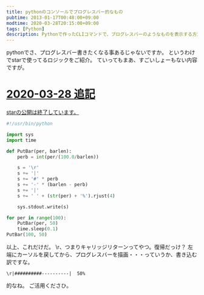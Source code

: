```yaml
---
title: pythonのコンソールでプログレスバー的なもの
pubtime: 2013-01-17T00:48:00+09:00
modtime: 2020-03-28T20:15:00+09:00
tags: [Python]
description: Pythonで作ったCLIコマンドで、プログレスバーのようなものを表示する方法です。
---
```


pythonでさ、プログレスバー書きたくなる事あるじゃないですか。
というわけでstarで使ってるロジックをご紹介。
ていってもまあ、すごいしょーもない内容ですが。

<ins date="2020-03-28T20:15:00+09:00">

# 2020-03-28 追記

starの公開は終了しています。

</ins>

``` python
#!/usr/bin/python

import sys
import time

def PutBar(per, barlen):
	perb = int(per/(100.0/barlen))

	s = '\r'
	s += '|'
	s += '#' * perb
	s += '-' * (barlen - perb)
	s += '|'
	s += ' ' + (str(per) + '%').rjust(4)

	sys.stdout.write(s)

for per in range(100):
	PutBar(per, 50)
	time.sleep(0.1)
PutBar(100, 50)
```
以上、これだけだ。
\r、つまりキャリッジリターンってやつ。復帰だっけ？
左端にカーソルを戻してから、プログレスバーを描画・・・っていうか、書き込む訳ですな。
```
\r|##########----------|  50%
```
的なね。
ご活用くださひ。
